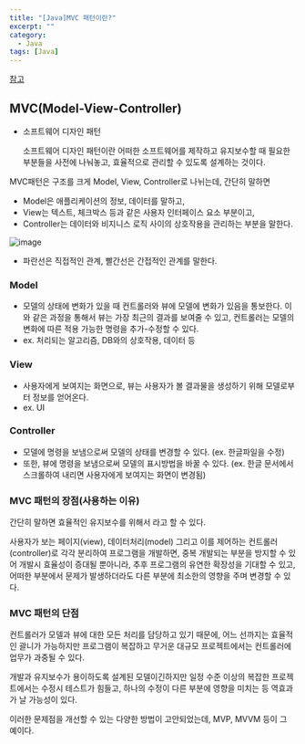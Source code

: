 ```yaml
---
title: "[Java]MVC 패턴이란?"
excerpt: ""
category:
  - Java
tags: [Java]
---
```


[참고](https://universitytomorrow.com/35)

## MVC(Model-View-Controller)

- 소프트웨어 디자인 패턴

  소프트웨어 디자인 패턴이란 어떠한 소프트웨어를 제작하고 유지보수할 때 필요한 부분들을 사전에 나눠놓고, 효율적으로 관리할 수 있도록 설계하는 것이다.

MVC패턴은 구조를 크게 Model, View, Controller로 나뉘는데, 간단히 말하면

- Model은 애플리케이션의 정보, 데이터를 말하고,
- View는 텍스트, 체크박스 등과 같은 사용자 인터페이스 요소 부분이고,
- Controller는 데이터와 비지니스 로직 사이의 상호작용을 관리하는 부분을 말한다.

![image](https://user-images.githubusercontent.com/53068706/120201975-ff408700-c260-11eb-8e57-ff50452b6a41.png)

- 파란선은 직접적인 관계, 빨간선은 간접적인 관계를 말한다.



### Model

- 모델의 상태에 변화가 있을 때 컨트롤러와 뷰에 모델에 변화가 있음을 통보한다. 이와 같은 과정을 통해서 뷰는 가장 최근의 결과를 보여줄 수 있고, 컨트롤러는 모델의 변화에 따른 적용 가능한 명령을 추가-수정할 수 있다.
- ex. 처리되는 알고리즘, DB와의 상호작용, 데이터 등



### View

- 사용자에게 보여지는 화면으로, 뷰는 사용자가 볼 결과물을 생성하기 위해 모델로부터 정보를 얻어온다.
- ex. UI



### Controller

- 모델에 명령을 보냄으로써 모델의 상태를 변경할 수 있다. (ex. 한글파일을 수정)
- 또한, 뷰에 명령을 보냄으로써 모델의 표시방법을 바꿀 수 있다. (ex. 한글 문서에서 스크롤하여 내리면 사용자에게 보여지는 화면이 변경됨)



### MVC 패턴의 장점(사용하는 이유)

간단히 말하면 효율적인 유지보수를 위해서 라고 할 수 있다.

사용자가 보는 페이지(view), 데이터처리(model) 그리고 이를 제어하는 컨트롤러(controller)로 각각 분리하여 프로그램을 개발하면, 중복 개발되는 부분을 방지할 수 있어 개발시 효율성이 증대될 뿐아니라, 추후 프로그램의 유연한 확장성을 기대할 수 있고, 어떠한 부분에서 문제가 발생하더라도 다른 부분에 최소한의 영향을 주며 변경할 수 있다.



### MVC 패턴의 단점

컨트롤러가 모델과 뷰에 대한 모든 처리를 담당하고 있기 때문에, 어느 선까지는 효율적인 괄니가 가능하지만 프로그램이 복잡하고 무거운 대규모 프로젝트에서는 컨트롤러에 업무가 과중될 수 있다.

개발과 유지보수가 용이하도록 설계된 모델이긴하지만 일정 수준 이상의 복잡한 프로젝트에서는 수정시 테스트가 힘들고, 하나의 수정이 다른 부분에 영향을 미치는 등 역효과가 날 가능성이 있다.

이러한 문제점을 개선할 수 있는 다양한 방법이 고안되었는데, MVP, MVVM 등이 그 예이다.
